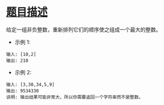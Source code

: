 # [题目描述](https://leetcode-cn.com/problems/largest-number/)

给定一组非负整数，重新排列它们的顺序使之组成一个最大的整数。

- 示例 1:
```text
输入: [10,2]
输出: 210
```

- 示例 2:
```text
输入: [3,30,34,5,9]
输出: 9534330
说明: 输出结果可能非常大，所以你需要返回一个字符串而不是整数。
```
